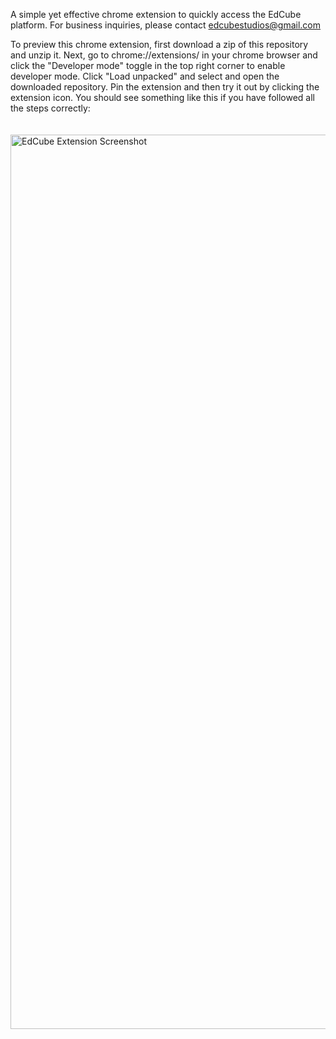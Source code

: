 A simple yet effective chrome extension to quickly access the EdCube platform.
For business inquiries, please contact edcubestudios@gmail.com

To preview this chrome extension, first download a zip of this repository and unzip it. Next, go to chrome://extensions/ in your chrome browser and click the "Developer mode" toggle in the top right corner to enable developer mode. Click "Load unpacked" and select and open the downloaded repository. Pin the extension and then try it out by clicking the extension icon.
You should see something like this if you have followed all the steps correctly:

<img style="margin-top: 20px;" width="1431" alt="EdCube Extension Screenshot" src="https://github.com/user-attachments/assets/4e93bd2b-be9d-4d69-baf1-93376c4a60c8">
